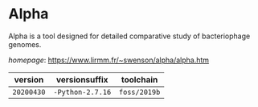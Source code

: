 # Alpha

Alpha is a tool designed for detailed comparative study of bacteriophage genomes.

*homepage*: <https://www.lirmm.fr/~swenson/alpha/alpha.htm>

version | versionsuffix | toolchain
--------|---------------|----------
``20200430`` | ``-Python-2.7.16`` | ``foss/2019b``
